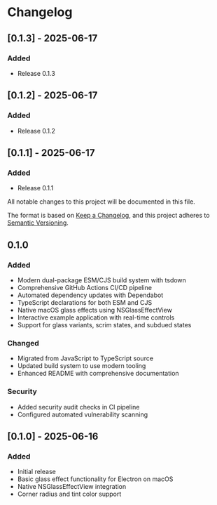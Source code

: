 # Changelog

## [0.1.3] - 2025-06-17

### Added
- Release 0.1.3

## [0.1.2] - 2025-06-17

### Added
- Release 0.1.2

## [0.1.1] - 2025-06-17

### Added
- Release 0.1.1

All notable changes to this project will be documented in this file.

The format is based on [Keep a Changelog](https://keepachangelog.com/en/1.0.0/),
and this project adheres to [Semantic Versioning](https://semver.org/spec/v2.0.0.html).

## 0.1.0

### Added

- Modern dual-package ESM/CJS build system with tsdown
- Comprehensive GitHub Actions CI/CD pipeline
- Automated dependency updates with Dependabot
- TypeScript declarations for both ESM and CJS
- Native macOS glass effects using NSGlassEffectView
- Interactive example application with real-time controls
- Support for glass variants, scrim states, and subdued states

### Changed

- Migrated from JavaScript to TypeScript source
- Updated build system to use modern tooling
- Enhanced README with comprehensive documentation

### Security

- Added security audit checks in CI pipeline
- Configured automated vulnerability scanning

## [0.1.0] - 2025-06-16

### Added

- Initial release
- Basic glass effect functionality for Electron on macOS
- Native NSGlassEffectView integration
- Corner radius and tint color support
